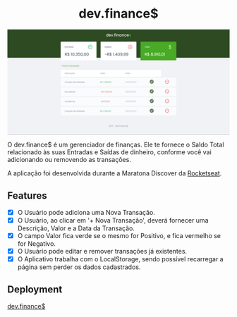 <h1 align="center">dev.finance$</h1>

<img align="center" src="https://github.com/danielfilh0/dev-finances/blob/master/img/print.PNG">

<p>O dev.finance$ é um gerenciador de finanças. Ele te fornece o Saldo Total relacionado às suas Entradas e Saídas de dinheiro, conforme você vai adicionando ou removendo
as transações.</p>
<p>A aplicação foi desenvolvida durante a Maratona Discover da <a href="https://rocketseat.com.br/">Rocketseat</a>.</p>

<h2>Features</h2>

- [x] O Usuário pode adiciona uma Nova Transação.
- [x] O Usuário, ao clicar em  '+ Nova Transação', deverá fornecer uma Descrição, Valor e a Data da Transação.
- [x] O campo Valor fica verde se o mesmo for Positivo, e fica vermelho se for Negativo.
- [x] O Usuário pode editar e remover transações já existentes.
- [x] O Aplicativo trabalha com o LocalStorage, sendo possível recarregar a página sem perder os dados cadastrados.

<h2>Deployment</h2>
<a href="https://danielfilh0.github.io/dev-finances/" target="_blank">dev.finance$</a>
